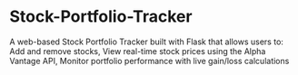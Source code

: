 # Stock-Portfolio-Tracker
A web-based Stock Portfolio Tracker built with Flask that allows users to: Add and remove stocks, View real-time stock prices using the Alpha Vantage API, Monitor portfolio performance with live gain/loss calculations 
